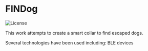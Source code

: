 # FINDog
 ![License](https://badgen.net/badge/license/GPL-3.0/red?icon=github)

<p>This work attempts to create a smart collar to find escaped dogs.</p>

<p>Several technologies have been used including: BLE devices</p>


